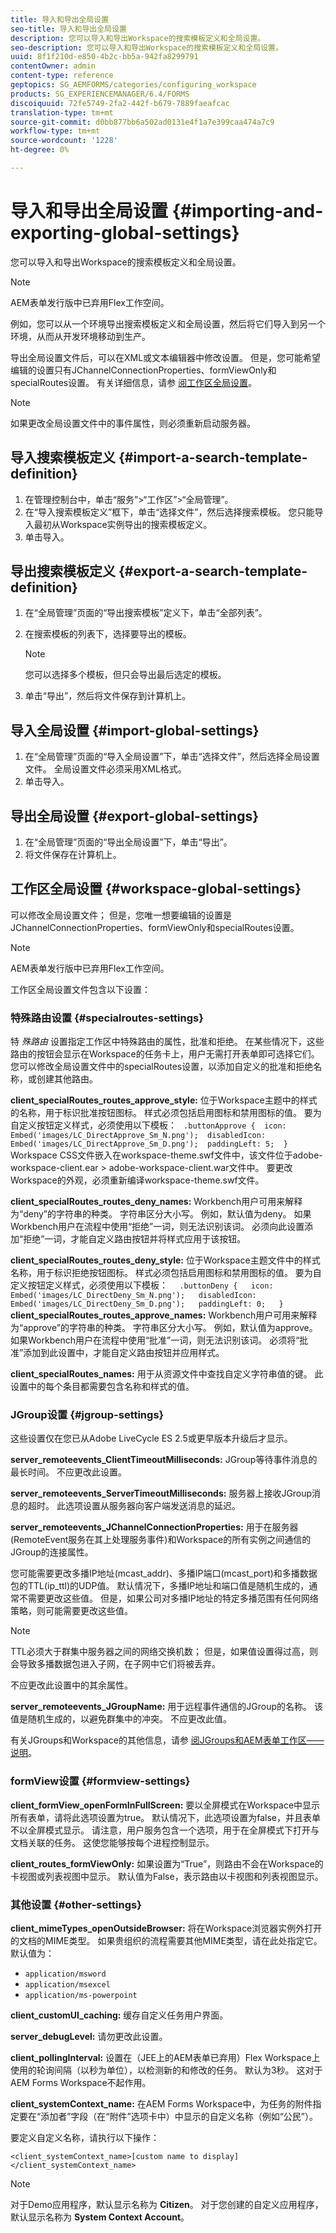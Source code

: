 ```yaml
---
title: 导入和导出全局设置
seo-title: 导入和导出全局设置
description: 您可以导入和导出Workspace的搜索模板定义和全局设置。
seo-description: 您可以导入和导出Workspace的搜索模板定义和全局设置。
uuid: 8f1f210d-e850-4b2c-bb5a-942fa8299791
contentOwner: admin
content-type: reference
geptopics: SG_AEMFORMS/categories/configuring_workspace
products: SG_EXPERIENCEMANAGER/6.4/FORMS
discoiquuid: 72fe5749-2fa2-442f-b679-7889faeafcac
translation-type: tm+mt
source-git-commit: d0bb877bb6a502ad0131e4f1a7e399caa474a7c9
workflow-type: tm+mt
source-wordcount: '1228'
ht-degree: 0%

---
```



# 导入和导出全局设置 {#importing-and-exporting-global-settings}

您可以导入和导出Workspace的搜索模板定义和全局设置。

>[!NOTE]
>
>AEM表单发行版中已弃用Flex工作空间。

例如，您可以从一个环境导出搜索模板定义和全局设置，然后将它们导入到另一个环境，从而从开发环境移动到生产。

导出全局设置文件后，可以在XML或文本编辑器中修改设置。 但是，您可能希望编辑的设置只有JChannelConnectionProperties、formViewOnly和specialRoutes设置。 有关详细信息，请参 [阅工作区全局设置](importing-exporting-global-settings.md#workspace-global-settings)。

>[!NOTE]
>
>如果更改全局设置文件中的事件属性，则必须重新启动服务器。

## 导入搜索模板定义 {#import-a-search-template-definition}

1. 在管理控制台中，单击“服务”>“工作区”>“全局管理”。
1. 在“导入搜索模板定义”框下，单击“选择文件”，然后选择搜索模板。 您只能导入最初从Workspace实例导出的搜索模板定义。
1. 单击导入。

## 导出搜索模板定义 {#export-a-search-template-definition}

1. 在“全局管理”页面的“导出搜索模板”定义下，单击“全部列表”。
1. 在搜索模板的列表下，选择要导出的模板。

   >[!NOTE]
   >
   >您可以选择多个模板，但只会导出最后选定的模板。

1. 单击“导出”，然后将文件保存到计算机上。

## 导入全局设置 {#import-global-settings}

1. 在“全局管理”页面的“导入全局设置”下，单击“选择文件”，然后选择全局设置文件。 全局设置文件必须采用XML格式。
1. 单击导入。

## 导出全局设置 {#export-global-settings}

1. 在“全局管理”页面的“导出全局设置”下，单击“导出”。
1. 将文件保存在计算机上。

## 工作区全局设置 {#workspace-global-settings}

可以修改全局设置文件； 但是，您唯一想要编辑的设置是JChannelConnectionProperties、formViewOnly和specialRoutes设置。

>[!NOTE]
>
>AEM表单发行版中已弃用Flex工作空间。

工作区全局设置文件包含以下设置：

### 特殊路由设置 {#specialroutes-settings}

特 *殊路由* 设置指定工作区中特殊路由的属性，批准和拒绝。 在某些情况下，这些路由的按钮会显示在Workspace的任务卡上，用户无需打开表单即可选择它们。 您可以修改全局设置文件中的specialRoutes设置，以添加自定义的批准和拒绝名称，或创建其他路由。

**client_specialRoutes_routes_approve_style:** 位于Workspace主题中的样式的名称，用于标识批准按钮图标。 样式必须包括启用图标和禁用图标的值。 要为自定义按钮定义样式，必须使用以下模板：
` .buttonApprove {  icon: Embed('images/LC_DirectApprove_Sm_N.png');  disabledIcon: Embed('images/LC_DirectApprove_Sm_D.png');  paddingLeft: 5;  }` Workspace CSS文件嵌入在workspace-theme.swf文件中，该文件位于adobe-workspace-client.ear > adobe-workspace-client.war文件中。 要更改Workspace的外观，必须重新编译workspace-theme.swf文件。

**client_specialRoutes_routes_deny_names:** Workbench用户可用来解释为“deny”的字符串的种类。 字符串区分大小写。 例如，默认值为deny。 如果Workbench用户在流程中使用“拒绝”一词，则无法识别该词。 必须向此设置添加“拒绝”一词，才能自定义路由按钮并将样式应用于该按钮。

**client_specialRoutes_routes_deny_style:** 位于Workspace主题文件中的样式名称，用于标识拒绝按钮图标。 样式必须包括启用图标和禁用图标的值。 要为自定义按钮定义样式，必须使用以下模板：
`  .buttonDeny {   icon: Embed('images/LC_DirectDeny_Sm_N.png');   disabledIcon: Embed('images/LC_DirectDeny_Sm_D.png');   paddingLeft: 0;   }` **client_specialRoutes_routes_approve_names:** Workbench用户可用来解释为“approve”的字符串的种类。 字符串区分大小写。 例如，默认值为approve。 如果Workbench用户在流程中使用“批准”一词，则无法识别该词。 必须将“批准”添加到此设置中，才能自定义路由按钮并应用样式。

**client_specialRoutes_names:** 用于从资源文件中查找自定义字符串值的键。 此设置中的每个条目都需要包含名称和样式的值。

### JGroup设置 {#jgroup-settings}

这些设置仅在您已从Adobe LiveCycle ES 2.5或更早版本升级后才显示。

**server_remoteevents_ClientTimeoutMilliseconds:** JGroup等待事件消息的最长时间。 不应更改此设置。

**server_remoteevents_ServerTimeoutMilliseconds:** 服务器上接收JGroup消息的超时。 此选项设置从服务器向客户端发送消息的延迟。

**server_remoteevents_JChannelConnectionProperties:** 用于在服务器(RemoteEvent服务在其上处理服务事件)和Workspace的所有实例之间通信的JGroup的连接属性。

您可能需要更改多播IP地址(mcast_addr)、多播IP端口(mcast_port)和多播数据包的TTL(ip_ttl)的UDP值。 默认情况下，多播IP地址和端口值是随机生成的，通常不需要更改这些值。 但是，如果公司对多播IP地址的特定多播范围有任何网络策略，则可能需要更改这些值。

>[!NOTE]
>
>TTL必须大于群集中服务器之间的网络交换机数； 但是，如果值设置得过高，则会导致多播数据包进入子网，在子网中它们将被丢弃。

不应更改此设置中的其余属性。

**server_remoteevents_JGroupName:** 用于远程事件通信的JGroup的名称。 该值是随机生成的，以避免群集中的冲突。 不应更改此值。

有关JGroups和Workspace的其他信息，请参 [阅JGroups和AEM表单工作区——说明](https://blogs.adobe.com/livecycle/2011/03/jgroups-and-livecycle-workspace-explained.html)。

### formView设置 {#formview-settings}

**client_formView_openFormInFullScreen:** 要以全屏模式在Workspace中显示所有表单，请将此选项设置为true。 默认情况下，此选项设置为false，并且表单不以全屏模式显示。 请注意，用户服务包含一个选项，用于在全屏模式下打开与文档关联的任务。 这使您能够按每个进程控制显示。

**client_routes_formViewOnly:** 如果设置为“True”，则路由不会在Workspace的卡视图或列表视图中显示。 默认值为False，表示路由以卡视图和列表视图显示。

### 其他设置 {#other-settings}

**client_mimeTypes_openOutsideBrowser:** 将在Workspace浏览器实例外打开的文档的MIME类型。 如果贵组织的流程需要其他MIME类型，请在此处指定它。 默认值为：

* `application/msword`
* `application/msexcel`
* `application/ms-powerpoint`

**client_customUI_caching:** 缓存自定义任务用户界面。

**server_debugLevel:** 请勿更改此设置。

**client_pollingInterval:** 设置在（JEE上的AEM表单已弃用）Flex Workspace上使用的轮询间隔（以秒为单位），以检测新的和修改的任务。 默认为3秒。 这对于AEM Forms Workspace不起作用。

**client_systemContext_name:** 在AEM Forms Workspace中，为任务的附件指定要在“添加者”字段（在“附件”选项卡中）中显示的自定义名称（例如“公民”）。

要定义自定义名称，请执行以下操作：

`<client_systemContext_name>[custom name to display]</client_systemContext_name>`

>[!NOTE]
>
>对于Demo应用程序，默认显示名称为 **Citizen**。 对于您创建的自定义应用程序，默认显示名称为 **System Context Account**。
